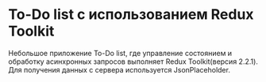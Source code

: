 # To-Do list с использованием Redux Toolkit

Небольшое приложение To-Do list, где управление состоянием и обработку асинхронных запросов выполняет Redux Toolkit(версия 2.2.1).\
Для получения данных с сервера используется JsonPlaceholder.
